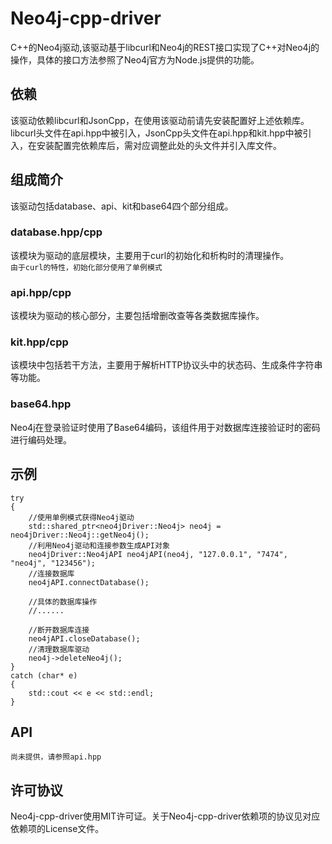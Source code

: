 # Neo4j-cpp-driver
C++的Neo4j驱动,该驱动基于libcurl和Neo4j的REST接口实现了C++对Neo4j的操作，具体的接口方法参照了Neo4j官方为Node.js提供的功能。

## 依赖
该驱动依赖libcurl和JsonCpp，在使用该驱动前请先安装配置好上述依赖库。
libcurl头文件在api.hpp中被引入，JsonCpp头文件在api.hpp和kit.hpp中被引入，在安装配置完依赖库后，需对应调整此处的头文件并引入库文件。

## 组成简介
该驱动包括database、api、kit和base64四个部分组成。

### database.hpp/cpp
该模块为驱动的底层模块，主要用于curl的初始化和析构时的清理操作。
<br/>`由于curl的特性，初始化部分使用了单例模式`

### api.hpp/cpp
该模块为驱动的核心部分，主要包括增删改查等各类数据库操作。

### kit.hpp/cpp
该模块中包括若干方法，主要用于解析HTTP协议头中的状态码、生成条件字符串等功能。

### base64.hpp
Neo4j在登录验证时使用了Base64编码，该组件用于对数据库连接验证时的密码进行编码处理。

## 示例
    try
    {
        //使用单例模式获得Neo4j驱动
        std::shared_ptr<neo4jDriver::Neo4j> neo4j = neo4jDriver::Neo4j::getNeo4j();
        //利用Neo4j驱动和连接参数生成API对象
        neo4jDriver::Neo4jAPI neo4jAPI(neo4j, "127.0.0.1", "7474", "neo4j", "123456");
        //连接数据库
        neo4jAPI.connectDatabase();
        
        //具体的数据库操作
        //......
        
        //断开数据库连接
        neo4jAPI.closeDatabase();
        //清理数据库驱动
        neo4j->deleteNeo4j();
    }
    catch (char* e)
    {
        std::cout << e << std::endl;
    }
    
## API
`尚未提供，请参照api.hpp`

## 许可协议
Neo4j-cpp-driver使用MIT许可证。关于Neo4j-cpp-driver依赖项的协议见对应依赖项的License文件。

